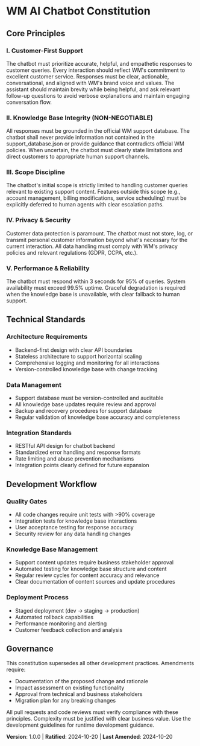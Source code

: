 # WM AI Chatbot Constitution

## Core Principles

### I. Customer-First Support
The chatbot must prioritize accurate, helpful, and empathetic responses to customer queries. Every interaction should reflect WM's commitment to excellent customer service. Responses must be clear, actionable, conversational, and aligned with WM's brand voice and values. The assistant should maintain brevity while being helpful, and ask relevant follow-up questions to avoid verbose explanations and maintain engaging conversation flow.

### II. Knowledge Base Integrity (NON-NEGOTIABLE)
All responses must be grounded in the official WM support database. The chatbot shall never provide information not contained in the support_database.json or provide guidance that contradicts official WM policies. When uncertain, the chatbot must clearly state limitations and direct customers to appropriate human support channels.

### III. Scope Discipline
The chatbot's initial scope is strictly limited to handling customer queries relevant to existing support content. Features outside this scope (e.g., account management, billing modifications, service scheduling) must be explicitly deferred to human agents with clear escalation paths.

### IV. Privacy & Security
Customer data protection is paramount. The chatbot must not store, log, or transmit personal customer information beyond what's necessary for the current interaction. All data handling must comply with WM's privacy policies and relevant regulations (GDPR, CCPA, etc.).

### V. Performance & Reliability
The chatbot must respond within 3 seconds for 95% of queries. System availability must exceed 99.5% uptime. Graceful degradation is required when the knowledge base is unavailable, with clear fallback to human support.

## Technical Standards

### Architecture Requirements
- Backend-first design with clear API boundaries
- Stateless architecture to support horizontal scaling
- Comprehensive logging and monitoring for all interactions
- Version-controlled knowledge base with change tracking

### Data Management
- Support database must be version-controlled and auditable
- All knowledge base updates require review and approval
- Backup and recovery procedures for support database
- Regular validation of knowledge base accuracy and completeness

### Integration Standards
- RESTful API design for chatbot backend
- Standardized error handling and response formats
- Rate limiting and abuse prevention mechanisms
- Integration points clearly defined for future expansion

## Development Workflow

### Quality Gates
- All code changes require unit tests with >90% coverage
- Integration tests for knowledge base interactions
- User acceptance testing for response accuracy
- Security review for any data handling changes

### Knowledge Base Management
- Support content updates require business stakeholder approval
- Automated testing for knowledge base structure and content
- Regular review cycles for content accuracy and relevance
- Clear documentation of content sources and update procedures

### Deployment Process
- Staged deployment (dev → staging → production)
- Automated rollback capabilities
- Performance monitoring and alerting
- Customer feedback collection and analysis

## Governance

This constitution supersedes all other development practices. Amendments require:
- Documentation of the proposed change and rationale
- Impact assessment on existing functionality
- Approval from technical and business stakeholders
- Migration plan for any breaking changes

All pull requests and code reviews must verify compliance with these principles. Complexity must be justified with clear business value. Use the development guidelines for runtime development guidance.

**Version**: 1.0.0 | **Ratified**: 2024-10-20 | **Last Amended**: 2024-10-20
